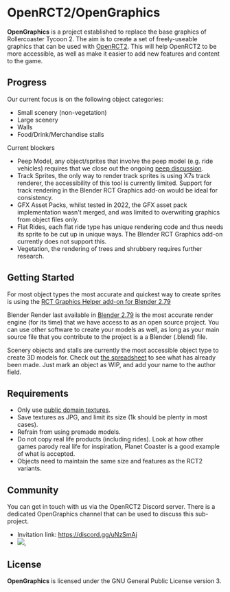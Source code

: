 # OpenRCT2/OpenGraphics

**OpenGraphics** is a project established to replace the base graphics of Rollercoaster Tycoon 2. The aim is to create a set of freely-useable graphics that can be used with [OpenRCT2](https://github.com/OpenRCT2/OpenRCT2). This will help OpenRCT2 to be more accessible, as well as make it easier to add new features and content to the game.

## Progress

Our current focus is on the following object categories:
- Small scenery (non-vegetation)
- Large scenery
- Walls
- Food/Drink/Merchandise stalls

Current blockers
- Peep Model, any object/sprites that involve the peep model (e.g. ride vehicles) requires that we close out the ongoing [peep discussion](https://github.com/OpenRCT2/OpenGraphics/issues/17).
- Track Sprites, the only way to render track sprites is using X7s track renderer, the accessibility of this tool is currently limited. Support for track rendering in the Blender RCT Graphics add-on would be ideal for consistency.
- GFX Asset Packs, whilst tested in 2022, the GFX asset pack implementation wasn't merged, and was limited to overwriting graphics from object files only.
- Flat Rides, each flat ride type has unique rendering code and thus needs its sprite to be cut up in unique ways. The Blender RCT Graphics add-on currently does not support this.
- Vegetation, the rendering of trees and shrubbery requires further research.

## Getting Started

For most object types the most accurate and quickest way to create sprites is using the [RCT Graphics Helper add-on for Blender 2.79](https://github.com/oli414/Blender-RCT-Graphics)

Blender Render last available in [Blender 2.79](https://www.blender.org/download/previous-versions/) is the most accurate render engine (for its time) that we have access to as an open source project.
You can use other software to create your models as well, as long as your main source file that you contribute to the project is a a Blender (.blend) file.

Scenery objects and stalls are currently the most accessible object type to create 3D models for. Check out [the spreadsheet](https://docs.google.com/spreadsheets/d/1ljVeYxp8ijj5z4VuSa6Xo1-_p3wACdQCRudkvkLGApc/edit#gid=1082671812) to see what has already been made. Just mark an object as WIP, and add your name to the author field.

## Requirements

- Only use [public domain textures](https://www.cgbookcase.com/textures).
- Save textures as JPG, and limit its size (1k should be plenty in most cases).
- Refrain from using premade models.
- Do not copy real life products (including rides). Look at how other games parody real life for inspiration, Planet Coaster is a good example of what is accepted.
- Objects need to maintain the same size and features as the RCT2 variants.

## Community

You can get in touch with us via the OpenRCT2 Discord server. There is a dedicated OpenGraphics channel that can be used to discuss this sub-project.

- Invitation link: https://discord.gg/uNzSmAj
- [![](https://img.shields.io/discord/264137540670324737?label=OpenRCT2%2Fgraphics)](https://discordapp.com/channels/264137540670324737/691752238057783356),

## License

**OpenGraphics** is licensed under the GNU General Public License version 3.
